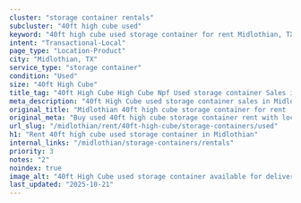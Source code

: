 ```yaml
---
cluster: "storage container rentals"
subcluster: "40ft high cube used"
keyword: "40ft high cube used storage container for rent Midlothian, TX"
intent: "Transactional-Local"
page_type: "Location-Product"
city: "Midlothian, TX"
service_type: "storage container"
condition: "Used"
size: "40ft High Cube"
title_tag: "40ft High Cube High Cube Npf Used storage container Sales in Midlothian | LC Container"
meta_description: "40ft High Cube used storage container sales in Midlothian. High cube containers with extra height. Fast delivery, competitive pricing. Serving storage containers area. Quote ID: TVB. Call (214) 524-4168 for your free quote today."
original_title: "Midlothian 40ft high cube storage container for rent | LC"
original_meta: "Buy used 40ft high cube storage container rent with local delivery in Midlothian, TX. LC Container — local Since 2003. Request a fast quote today."
url_slug: "/midlothian/rent/40ft-high-cube/storage-containers/used"
h1: "Rent 40ft high cube used storage container in Midlothian"
internal_links: "/midlothian/storage-containers/rentals"
priority: 3
notes: "2"
noindex: true
image_alt: "40ft High Cube used storage container available for delivery in Midlothian"
last_updated: "2025-10-21"
---
```


<!-- TODO: Add unique city/inventory copy, images, and internal links here. -->
